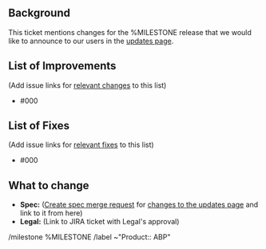 ## Background

This ticket mentions changes for the %MILESTONE release that we would like to announce to our users in the [updates page](https://gitlab.com/eyeo/specs/spec/-/blob/master/spec/abp/updates.md).

## List of Improvements

(Add issue links for [relevant changes](https://gitlab.com/adblockinc/ext/adblockplus/adblockplus/-/wikis/release-workflow#update-specific-changes) to this list)

- #000

## List of Fixes

(Add issue links for [relevant fixes](https://gitlab.com/adblockinc/ext/adblockplus/adblockplus/-/wikis/release-workflow#update-specific-changes) to this list)

- #000

## What to change

- **Spec:** ([Create spec merge request](https://gitlab.com/eyeo/specs/spec/merge_requests/new) for [changes to the updates page](https://gitlab.com/adblockinc/ext/adblockplus/adblockplus/-/wikis/release-workflow#update-specific-changes) and link to it from here)
- **Legal:** (Link to JIRA ticket with Legal's approval)

/milestone %MILESTONE
/label ~"Product:: ABP"
